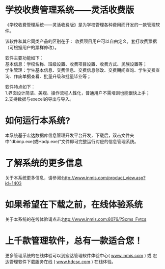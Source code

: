 # 学校收费管理系统——灵活收费版

《学校收费管理系统——灵活收费版》是为学校管理各种费用而开发的一款管理软件。

该软件和其它同类产品的区别在于：
收费项目用户可以自由定义，套打收费票据（可根据用户的票样修改）。

 软件主要功能如下：  
 基本信息：学校名称、班级设置、收费项目设置、收费方式、民族设置等；   
 学生管理：学生基本信息、交费信息、交费信息修改、交费期间查询、学生交费查询、作废单据查看、批量升级和批量毕业等； 
 
 软件特点如下：   
 1.界面设计简洁、美观、操作流程人性化，普通用户不需培训也能很快上手；   
 2.支持数据与execel的导出与导入。

# 如何运行本系统?

本系统基于宏达数据库信息管理开发平台开发，下载后，双击文件夹中"dbimp.exe(或Hadp.exe)"文件即可完整运行对应的信息管理系统。

# 了解系统的更多信息

关于本系统更多信息，请参阅:http://www.inmis.com/product_view.asp?id=1403

# 如果希望在下载之前，在线体验系统

关于本系统的在线体验请点击:http://www.inmis.com:8076/?Scms_Fvtcs

# 上千款管理软件，总有一款适合您！

更多管理系统的在线体验可以到宏达管理软件体验中心( www.inmis.com ) 或 宏达管理软件下载服务在线 ( www.hdcsc.com ) 在线体验。

